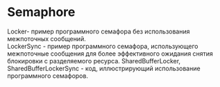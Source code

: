 # Semaphore
Locker- пример программного семафора без использования межпоточных сообщений.  
LockerSync - пример программного семафора, использующего межпоточные сообщения для более эффективного ожидания снятия блокировки с разделяемого ресурса.
SharedBufferLocker, SharedBufferLockerSync - код, иллюстрирующий использование программного семафоров.
